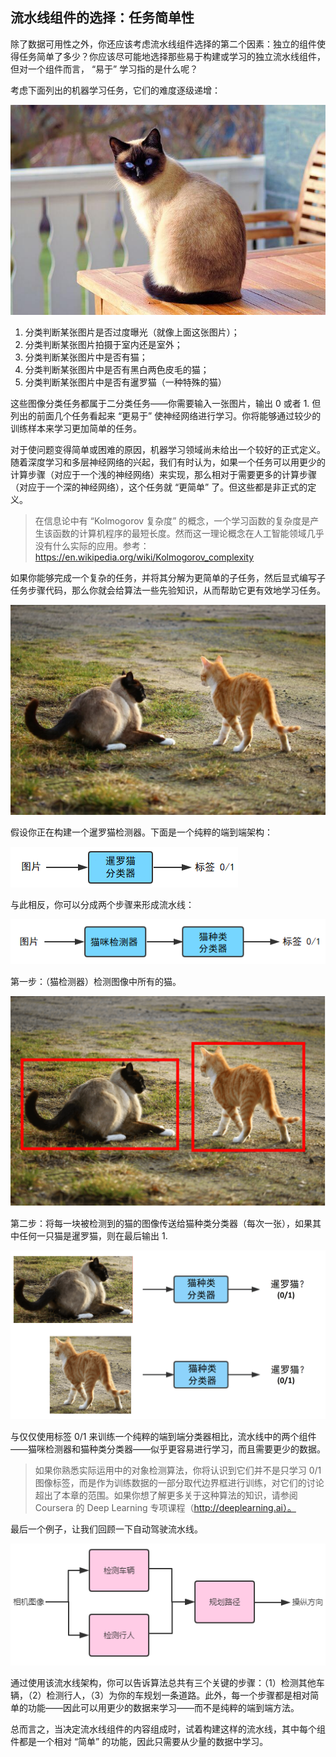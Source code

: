 ## 流水线组件的选择：任务简单性


除了数据可用性之外，你还应该考虑流水线组件选择的第二个因素：独立的组件使得任务简单了多少？你应该尽可能地选择那些易于构建或学习的独立流水线组件，但对一个组件而言， “易于” 学习指的是什么呢？

考虑下面列出的机器学习任务，它们的难度逐级递增：

![](../img/ch51_01.png)

1. 分类判断某张图片是否过度曝光（就像上面这张图片）；
2. 分类判断某张图片拍摄于室内还是室外；
3. 分类判断某张图片中是否有猫；
4. 分类判断某张图片中是否有黑白两色皮毛的猫；
5. 分类判断某张图片中是否有暹罗猫（一种特殊的猫）

这些图像分类任务都属于二分类任务——你需要输入一张图片，输出 0 或者 1. 但列出的前面几个任务看起来 “更易于” 使神经网络进行学习。你将能够通过较少的训练样本来学习更加简单的任务。

对于使问题变得简单或困难的原因，机器学习领域尚未给出一个较好的正式定义。随着深度学习和多层神经网络的兴起，我们有时认为，如果一个任务可以用更少的计算步骤（对应于一个浅的神经网络）来实现，那么相对于需要更多的计算步骤（对应于一个深的神经网络），这个任务就 “更简单” 了。但这些都是非正式的定义。 

> 在信息论中有 “Kolmogorov 复杂度” 的概念，一个学习函数的复杂度是产生该函数的计算机程序的最短长度。然而这一理论概念在人工智能领域几乎没有什么实际的应用。参考：https://en.wikipedia.org/wiki/Kolmogorov_complexity

如果你能够完成一个复杂的任务，并将其分解为更简单的子任务，然后显式编写子任务步骤代码，那么你就会给算法一些先验知识，从而帮助它更有效地学习任务。

![](../img/ch51_03.png)

假设你正在构建一个暹罗猫检测器。下面是一个纯粹的端到端架构：

![](../img/ch51_02.png)

与此相反，你可以分成两个步骤来形成流水线：  

![](../img/ch51_04.png)

第一步：（猫检测器）检测图像中所有的猫。 

![](../img/ch51_05.png)

第二步：将每一块被检测到的猫的图像传送给猫种类分类器（每次一张），如果其中任何一只猫是暹罗猫，则在最后输出 1.  

![](../img/ch51_06.png)

与仅仅使用标签 0/1 来训练一个纯粹的端到端分类器相比，流水线中的两个组件——猫咪检测器和猫种类分类器——似乎更容易进行学习，而且需要更少的数据。 

> 如果你熟悉实际运用中的对象检测算法，你将认识到它们并不是只学习 0/1 图像标签，而是作为训练数据的一部分取代边界框进行训练，对它们的讨论超出了本章的范围。如果你想了解更多关于这种算法的知识，请参阅 Coursera 的 Deep Learning 专项课程（http://deeplearning.ai）。 

最后一个例子，让我们回顾一下自动驾驶流水线。

![](../img/ch48_03.png)

通过使用该流水线架构，你可以告诉算法总共有三个关键的步骤：（1）检测其他车辆，（2）检测行人，（3）为你的车规划一条道路。此外，每一个步骤都是相对简单的功能——因此可以用更少的数据来学习——而不是纯粹的端到端方法。

总而言之，当决定流水线组件的内容组成时，试着构建这样的流水线，其中每个组件都是一个相对 “简单” 的功能，因此只需要从少量的数据中学习。  
